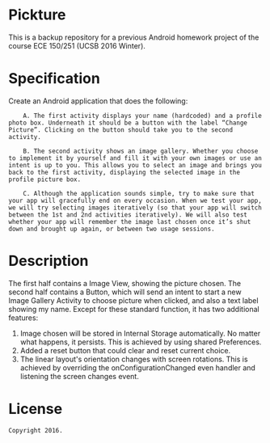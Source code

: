 # Pickture
This is a backup repository for a previous Android homework project of the course ECE 150/251 (UCSB 2016 Winter).

# Specification
Create an Android application that does the following:
```
    A. The first activity displays your name (hardcoded) and a profile photo box. Underneath it should be a button with the label “Change Picture”. Clicking on the button should take you to the second activity.
```
```
    B. The second activity shows an image gallery. Whether you choose to implement it by yourself and fill it with your own images or use an intent is up to you. This allows you to select an image and brings you back to the first activity, displaying the selected image in the profile picture box.
```
```
    C. Although the application sounds simple, try to make sure that your app will gracefully end on every occasion. When we test your app, we will try selecting images iteratively (so that your app will switch between the 1st and 2nd activities iteratively). We will also test whether your app will remember the image last chosen once it’s shut down and brought up again, or between two usage sessions.
```

# Description
The first half contains a Image View, showing the picture chosen.
The second half contains a Button, which will send an intent to start a new Image Gallery Activity to choose picture when clicked, and also a text label showing my name.
Except for these standard function, it has two additional features:
  1. Image chosen will be stored in Internal Storage automatically. No matter what happens, it persists.
    This is achieved by using shared Preferences.
  2. Added a reset button that could clear and reset current choice.
  3. The linear layout's orientation changes with screen rotations.
    This is achieved by overriding the onConfigurationChanged even handler and listening the screen changes event.

# License

    Copyright 2016.
